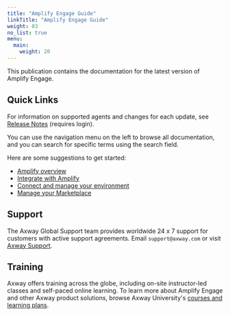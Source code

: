 ```yaml
---
title: "Amplify Engage Guide"
linkTitle: "Amplify Engage Guide"
weight: 03
no_list: true
menu:
  main:
    weight: 20
---
```

This publication contains the documentation for the latest version of Amplify Engage.

## Quick Links

For information on supported agents and changes for each update, see [Release Notes](/docs/amplify_relnotes) (requires login).

You can use the navigation menu on the left to browse all documentation, and you can search for specific terms using the search field.

Here are some suggestions to get started:

* [Amplify overview](/docs/overview/)
* [Integrate with Amplify](/docs/integrate_with_central/)
* [Connect and manage your environment](/docs/connect_manage_environ/)
* [Manage your Marketplace](/docs/manage_marketplace)

## Support

The Axway Global Support team provides worldwide 24 x 7 support for customers with active support agreements.
Email `support@axway.com` or visit [Axway Support](https://support.axway.com/).

## Training

Axway offers training across the globe, including on-site instructor-led classes and self-paced online learning. To learn more about Amplify Engage and other Axway product solutions, browse Axway University's [courses and learning plans](https://university.axway.com/learn).